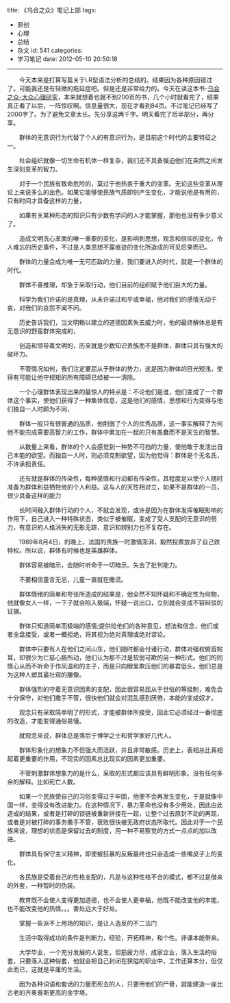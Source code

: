 title: 《乌合之众》笔记上部
tags:
  - 原创
  - 心理
  - 总结
  - 杂文
id: 541
categories:
  - 学习笔记
date: 2012-05-10 20:50:18
---

　　今天本来是打算写篇关于LR型语法分析的总结的。结果因为各种原因错过了。可能我还是有轻微的拖延症吧。但是还是非常给力的。今天在读这本书-[乌合之众-大众心理研究](http://book.douban.com/subject/1012611/)，本来就想着也就不到200页的书，几个小时就看完了，结果真正看了以后，一阵惊叹啊。信息量很大，现在才看到84页。不过笔记已经写了2000字了。为了避免文章太长。先分享这两千字。明天看完了后半部分，再分享。

　　群体的无意识行为代替了个人的有意识行为，是目前这个时代的主要特征之一。

　　社会组织就像一切生命有机体一样复杂，我们还不具备强迫他们在突然之间发生深刻变革的智力。

　　对于一个民族有致命危险的，莫过于他热衷于重大的变革。无论这些变革从理论上来说多么的出色。如果它能够使民族气质即刻产生变化，才能说他是有用的，只有时间才具备这样的力量，

　　如果有关某种形态的知识只有少数有学问的人才能掌握，那他也没有多少意义了。

　　造成文明洗心革面的唯一重要的变化，是影响到思想，观念和信仰的变化，令人难忘的历史事件，不过是人类思想不露痕迹的变化所造成的可见后果而已。

　　群体的力量会成为唯一无可匹敌的力量，我们要进入的时代，就是一个群体的时代。

　　群体不善推理，却急于采取行动，他们目前的组织赋予他们巨大的力量。

　　科学为我们许诺的是真理，从未许诺过和平或幸福，他对我们的感情无动于衷，对我们的哀怨不闻不问。

　　历史告诉我们，当文明赖以建立的道德因素失去威力时，他的最终解体总是有无意识的野蛮群体完成的，

　　创造和领导着文明的，历来就是少数知识贵族而不是群体，群体只具有强大的破坏力。

　　不管情况如何，我们注定要屈从于群体的势力，这是因为群体的目光短浅，使得有可能让他守规矩的所有障碍已经被一一清除。

　　一个心理群体表现出来的最惊人的特点是：不论他们是谁，他们变成了一个群体这个事实，使他们获得了一种集体信息，这是他们的感情，思想和行为变得与他们独自一人时颇为不同，

　　群体一般只有很普通的品质，他削弱了个人的优秀品质，这一事实解释了为何他不能完成需要高智力的工作，群体中累加在一起的只有愚蠢而不是天生的智慧。

　　从数量上来看，群体的个人会感觉到一种势不可挡的力量，使他敢于发泄出自己本能的欲望。而独自一人时，则必须克制欲望，因为他觉得：群体是个无名氏，不许承担责任。

　　还有就是群体的传染性，每种感情和行动都有传染性，其程度足以使个人随时准备为群体利益牺牲他的个人利益。这与人的天性相对立，如果不是群体的一员，很少具备这样的能力

　　长时间融入群体行动的个人，不就会发现，或许是因为在群体发挥催眠影响的作用下，自己进入一种特殊状态，类似于被催眠，变成了受人支配的无意识的努力，有意识的人格消失的无影无踪，意识和辨别力也不复存在。

　　1989年8月4日，的晚上，法国的贵族一时激情澎湃，毅然投票放弃了自己跌特权。所以说，群体有时候也是英雄群体。

　　群体容易被暗示，会随时听命于一切暗示。失去了批判能力。

　　不要相信童言无忌，儿童一直就在撒谎。

　　群体情绪的简单和夸张所造成的结果是，他全然不知怀疑和不确定性为何物，他就像女人一样，一下子就会陷入极端，怀疑一说出口，立刻就会变成不容辩驳的证据。

　　群体只知道简单而极端的感情;提供给他们的各种意见，想法和信念，他们或者全盘接受，或者一概拒绝，将其视为绝对真理或绝对谬论。

　　群体中只要有人在他们之间山东，他们随时都会付诸行动，群体对强权俯首帖耳，却很少为仁慈心肠所动，他们认为那不过是软弱可欺的另一种形式。他们的同情心从而不听命于作风温和的主子，而是只向眼里欺压他们的暴君低头。他们总是为这种人塑其最壮观的雕像。

　　群体强烈的守着无意识因素的支配，因此很容易屈从于世俗的等级制，难免会十分保守，对他们撒手不管，很快他们就会对混乱感到厌倦，本能的变成奴才。

　　观念只有采取简单明了的形式，才能被群体所接受，因此它必须经过一番彻底的改造，才能变得通俗易懂。

　　就观念来说，群体总是落后于博学之士和哲学家好几代人。

　　群体形象化的想象力不但强大而活跃，并且非常敏感。历史上，表相总比真相起着更重要的作用，不现实的因素总比现实的因素更加重要。

　　不管刺激群体想象力的是什么，采取的形式都应该具有鲜明形象。没有任何多余的解释。比如死亡人数。

　　如果一个民族使自己的习俗变得过于牢固，他便不会再发生变化，于是就像中国一样，变得没有改进能力。在这种情况下，暴力革命也没有多少用处，因此由此造成的结果，或者是打碎的锁链被重新拼接在一起，让整个过去原封不动的再现，或者是对被打碎的事务撒手不管，衰败很快被无政府状态所取代。因此对于一个民族来说，理想的状态是保留过去的制度，用一种不易察觉的方式一点点的加以改进。

　　群体具有保守主义精神，即使被狂暴的反叛最终也只会造成一些嘴皮子上的变化。

　　各民族是受着自己的性格支配的，凡是与这种性格不合的模式，都不过是借来的外套，一种暂时的伪装。

　　教育既不会使人变得更加道德，也不会使人更幸福，他既不能改变他的本能，也不能改变他的热情。。。害处远大于好处。

　　掌握一些派不上用场的知识，是让人造反的不二法门

　　生活中取得成功的条件是判断力，经验，开拓精神，和个性。非课本能带来。

　　大学毕业，一个充分发展的人诞生，但筋疲力尽，成家立业，落入生活的俗套，只要落入这种俗套，他就会把自己封闭在狭隘的职业中，工作还算本分，但仅此而已，这就是平庸的生活。

　　因为各种词语和套话的力量而死去的人，只要用他们的尸骨，就能建造一座比古老的齐奥普斯更高的金字塔。